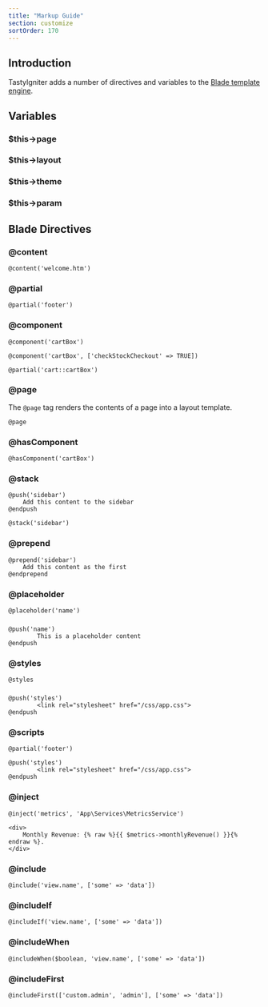 ```yaml
---
title: "Markup Guide"
section: customize
sortOrder: 170
---
```


## Introduction

TastyIgniter adds a number of directives and variables to the [Blade template engine](https://laravel.com/docs/blade). 

## Variables

### $this->page

### $this->layout

### $this->theme

### $this->param


## Blade Directives

### @content

```php+HTML
@content('welcome.htm')
```



### @partial

```php+HTML
@partial('footer')
```

### @component

```php+HTML
@component('cartBox')
```



```php+HTML
@component('cartBox', ['checkStockCheckout' => TRUE])
```



```php+HTML
@partial('cart::cartBox')
```

### @page

The `@page` tag renders the contents of a page into a layout template.

```php+HTML
@page
```

### @hasComponent

```php+HTML
@hasComponent('cartBox')
```

### @stack

```php+HTML
@push('sidebar')
	Add this content to the sidebar
@endpush
```



```php+HTML
@stack('sidebar')
```

### @prepend

```php+HTML
@prepend('sidebar')	
	Add this content as the first
@endprepend
```

### @placeholder

```php+HTML
@placeholder('name')
```

### 

```php+HTML
@push('name')
		This is a placeholder content
@endpush
```

### @styles

```php+HTML
@styles
```

### 

```php+HTML
@push('styles')
		<link rel="stylesheet" href="/css/app.css">
@endpush
```

### @scripts

```php+HTML
@partial('footer')
```



```php+HTML
@push('styles')
		<link rel="stylesheet" href="/css/app.css">
@endpush
```

### @inject

```php+HTML
@inject('metrics', 'App\Services\MetricsService')

<div>
    Monthly Revenue: {% raw %}{{ $metrics->monthlyRevenue() }}{% endraw %}.
</div>
```

### @include

```php+HTML
@include('view.name', ['some' => 'data'])
```

### @includeIf

```php+HTML
@includeIf('view.name', ['some' => 'data'])
```

### @includeWhen

```php+HTML
@includeWhen($boolean, 'view.name', ['some' => 'data'])
```

### @includeFirst

```php+HTML
@includeFirst(['custom.admin', 'admin'], ['some' => 'data'])
```

